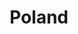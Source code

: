 ---
title: Poland
indice: 0.3531100745228493
years:
- title: '1995'
  indice: 0.2843915148242793
- title: '1996'
  indice: 0.2938400371766408
- title: '1997'
  indice: 0.3076197528892308
- title: '1998'
  indice: 0.31693084145696165
- title: '1999'
  indice: 0.32388367735070767
- title: '2000'
  indice: 0.3372269669496421
- title: '2001'
  indice: 0.3451491179207366
- title: '2002'
  indice: 0.3494950542936789
- title: '2003'
  indice: 0.34666350762113657
- title: '2004'
  indice: 0.3376277989506946
- title: '2005'
  indice: 0.3386111405180323
- title: '2006'
  indice: 0.3366412343008767
- title: '2007'
  indice: 0.3371352324840698
- title: '2008'
  indice: 0.3407085716517633
- title: '2009'
  indice: 0.33659231782160326
- title: '2010'
  indice: 0.33742410994427685
- title: '2011'
  indice: 0.33381798911908533
- title: '2012'
  indice: 0.3326569140724066
- title: '2013'
  indice: 0.33876150865993887
- title: '2014'
  indice: 0.3387241481355148
- title: '2015'
  indice: 0.33416038812609805
- title: '2016'
  indice: 0.3359443894389441
- title: '2017'
  indice: 0.3401504554306331
- title: '2018'
  indice: 0.3405570148851619
- title: '2019'
  indice: 0.3471621766351161
- title: '2020'
  indice: 0.3531100745228493
---